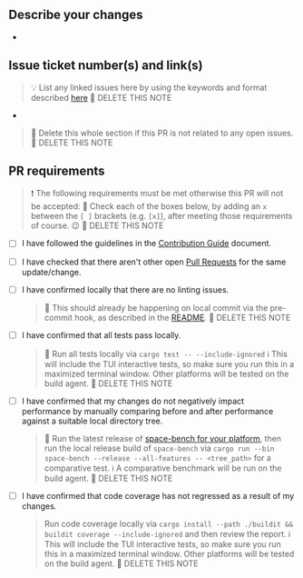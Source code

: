 ## Describe your changes
-

## Issue ticket number(s) and link(s)
> :bulb: List any linked issues here by using the keywords and format described [here](https://docs.github.com/en/issues/tracking-your-work-with-issues/linking-a-pull-request-to-an-issue)
> :construction_worker: DELETE THIS NOTE

-

> :construction_worker: Delete this whole section if this PR is not related to any open issues.
> :construction_worker: DELETE THIS NOTE

## PR requirements
> :exclamation: The following requirements must be met otherwise this PR will not be accepted:
> :construction_worker: Check each of the boxes below, by adding an `x` between the `[ ]` brackets (e.g. `[x]`), after meeting those requirements of course. :wink:
> :construction_worker: DELETE THIS NOTE

- [ ] I have followed the guidelines in the [Contribution Guide](../CONTRIBUTING.md#general-guidelines) document.
- [ ] I have checked that there aren't other open [Pull Requests](https://github.com/emilevr/space/pulls) for the same update/change.

- [ ] I have confirmed locally that there are no linting issues.
  > :construction_worker: This should already be happening on local commit via the pre-commit hook, as described in the [README](../README.md#enabling-git-hooks-once-off).
  > :construction_worker: DELETE THIS NOTE

- [ ] I have confirmed that all tests pass locally.
  > :construction_worker: Run all tests locally via `cargo test -- --include-ignored`
  > :information_source: This will include the TUI interactive tests, so make sure you run this in a maximized terminal window. Other platforms will be tested on the build agent.
  > :construction_worker: DELETE THIS NOTE

- [ ] I have confirmed that my changes do not negatively impact performance by manually comparing before and
      after performance against a suitable local directory tree.
  > :construction_worker: Run the latest release of [space-bench for your platform](https://github.com/emilevr/space/releases), then run the local release build of `space-bench` via `cargo run --bin space-bench --release --all-features -- <tree_path>` for a comparative test.
  > :information_source: A comparative benchmark will be run on the build agent.
  > :construction_worker: DELETE THIS NOTE

- [ ] I have confirmed that code coverage has not regressed as a result of my changes.
  > Run code coverage locally via `cargo install --path ./buildit && buildit coverage --include-ignored` and then review the report.
  > :information_source: This will include the TUI interactive tests, so make sure you run this in a maximized terminal window. Other platforms will be tested on the build agent.
  > :construction_worker: DELETE THIS NOTE
